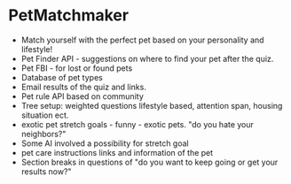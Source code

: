 # PetMatchmaker
- Match yourself with the perfect pet based on your personality and lifestyle!
- Pet Finder API - suggestions on where to find your pet after the quiz.
- Pet FBI - for lost or found pets
- Database of pet types 
- Email results of the quiz and links. 
- Pet rule API based on community
- Tree setup: weighted questions lifestyle based, attention span, housing situation ect.
- exotic pet stretch goals - funny - exotic pets. "do you hate your neighbors?"
- Some AI involved a possibility for stretch goal
- pet care instructions links and information of the pet
- Section breaks in questions of "do you want to keep going or get your results now?"
  
